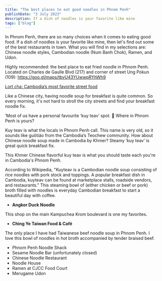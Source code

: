```yaml
---
title: "The best places to eat good noodles in Phnom Penh"
publishDate: "3 July 2023"
description: If a dish of noodles is your favorite like mine
tags: ["blog"]
---
```


In Phnom Penh, there are so many choices when it comes to eating good food. If a dish of noodles is your favorite like mine, then let's find out some of the best restaurants in town. What you will find in my selections are: Chinese noodle styles, Cambodian noodle (Num Banh Chok), Ramen, and Udon.

 Highly recommended: the best place to eat fried noodle in Phnom Penh. Located on Charles de Gaulle Blvd (217) and corner of street Ung Pokun (109): https://goo.gl/maps/tbvU43YUwwpRYhWh9

[Lort cha: Cambodia’s most favorite street food](https://cambopedia.com/lort-cha-cambodia-street-food/)

Like a Chinese city, having noodle soup for breakfast is quite common. So every morning, it's not hard to stroll the city streets and find your breakfast noodle fix.

‘Most of us have a personal favourite ‘kuy teav’ spot. 🍜 Where in Phnom Penh is yours?

Kuy teav is what the locals in Phnom Penh call. This name is very old, so it sounds like guǒtiáo from the Cambodia’s Teochew community. How about Chinese noodle soup made in Cambodia by Khmer? Steamy ‘kuy teav’ is great quick breakfast fix.

This Khmer Chinese flavorful kuy teav is what you should taste each you're in Cambodia's Phnom Penh.

According to Wikipedia, "Kuyteav is a Cambodian noodle soup consisting of rice noodles with pork stock and toppings. A popular breakfast dish in Cambodia, kuyteav can be found at marketplace stalls, roadside vendors, and restaurants." This steaming bowl of (either chicken or beef or pork) broth filled with noodles is everyday Cambodian breakfast to start a beautiful day with coffee.

- **Angkor Duck Noodle**

This shop on the main Kampuchea Krom boulevard is one my favorites.

- **Ching Ye Taiwan Food & Café**

The only place I have had Taiwanese beef noodle soup in Phnom Penh. I love this bowl of noodles in hot broth accompanied by tender braised beef.

- Phnom Penh Noodle Shack
- Sesame Noodle Bar (unfortunately closed)
- Chinese Noodle Restaurant
- Noodle House
- Ramen at CJCC Food Court
- Merugame Udon
